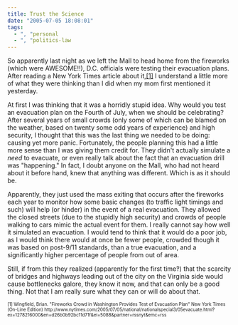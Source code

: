 ```yaml
---
title: Trust the Science
date: "2005-07-05 18:08:01"
tags:
  - ", "personal
  - ", "politics-law
---
```

<p>So apparently last night as we left the Mall to head home from the fireworks (which were AWESOME!!), D.C. officials were testing their evacuation plans.  After reading a New York Times article about it,<a href="http://www.nytimes.com/2005/07/05/national/nationalspecial3/05evacuate.html?ex=1278216000&en=d26b0b92bc11d71f&ei=5088&partner=rssnyt&emc=rss">[1]</a> I understand a little more of what they were thinking than I did when my mom first mentioned it yesterday.</p>  <p>At first I was thinking that it was a horridly stupid idea. Why would you test an evacuation plan on the Fourth of July, when we should be celebrating?  After several years of small crowds (only some of which can be blamed on the weather, based on twenty some odd years of experience) and high security, I thought that this was the last thing we needed to be doing: causing yet more panic. Fortunately, the people planning this had a little more sense than I was giving them credit for.  They didn't actually simulate a <em>need</em> to evacuate, or even really talk about the fact that an evacuation drill was "happening."  In fact, I doubt anyone on the Mall, who had not heard about it before hand, knew that anything was different.  Which is as it should be.</p>  <p>Apparently, they just used the mass exiting that occurs after the fireworks each year to monitor how some basic changes (to traffic light timings and such) will help (or hinder) in the event of a real evacuation.  They allowed the closed streets (due to the stupidly high security) and crowds of people walking to cars mimic the actual event for them.  I really cannot say how well it simulated an evacuation.  I would tend to think that it would do a poor job, as I would think there would at once be fewer people, crowded though it was based on post-9/11 standards, than a true evacuation, and a significantly higher percentage of people from out of area.</p>  <p>Still, if from this they realized (apparently for the first time&#x203d;) that the scarcity of bridges and highways leading out of the city on the Virginia side would cause bottlenecks galore, they know it now, and that can only be a good thing.  Not that I am really sure what they can or will do about that.</p>  <font size="-2"> [1] Wingfield, Brian. "Fireworks Crowd in Washington Provides Test of Evacuation Plan" New York Times (On-Line Edition) http://www.nytimes.com/2005/07/05/national/nationalspecial3/05evacuate.html?ex=1278216000&en=d26b0b92bc11d71f&ei=5088&partner=rssnyt&emc=rss </font>

